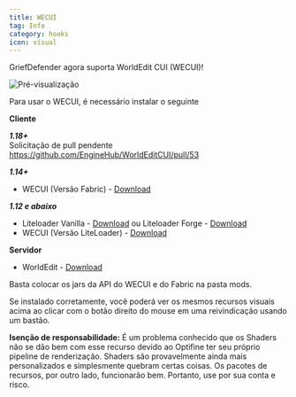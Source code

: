 ```yaml
---
title: WECUI
tag: Info
category: hooks
icon: visual
---
```


GriefDefender agora suporta WorldEdit CUI (WECUI)!

![Pré-visualização](http://i.imgur.com/96RHwkv.jpg)

Para usar o WECUI, é necessário instalar o seguinte

**Cliente** 

***1.18+***  
Solicitação de pull pendente https://github.com/EngineHub/WorldEditCUI/pull/53
 
***1.14+***  
* WECUI (Versão Fabric) - [Download](https://github.com/mikroskeem/WorldEditCUI#installation) 

***1.12 e abaixo***  
* Liteloader Vanilla - [Download](http://www.liteloader.com/download)    ou    Liteloader Forge - [Download](http://jenkins.liteloader.com/job/LiteLoader%201.12.2/lastSuccessfulBuild/artifact/build/libs/liteloader-1.12.2-SNAPSHOT-release.jar)
* WECUI (Versão LiteLoader) - [Download](https://minecraft.curseforge.com/projects/worldeditcui)

**Servidor**
* WorldEdit - [Download](http://builds.enginehub.org/job/worldedit?branch=master)


Basta colocar os jars da API do WECUI e do Fabric na pasta mods.

Se instalado corretamente, você poderá ver os mesmos recursos visuais acima ao clicar com o botão direito do mouse em uma reivindicação usando um bastão.

**Isenção de responsabilidade:** É um problema conhecido que os Shaders não se dão bem com esse recurso devido ao Optifine ter seu próprio pipeline de renderização. Shaders são provavelmente ainda mais personalizados e simplesmente quebram certas coisas. Os pacotes de recursos, por outro lado, funcionarão bem. Portanto, use por sua conta e risco.